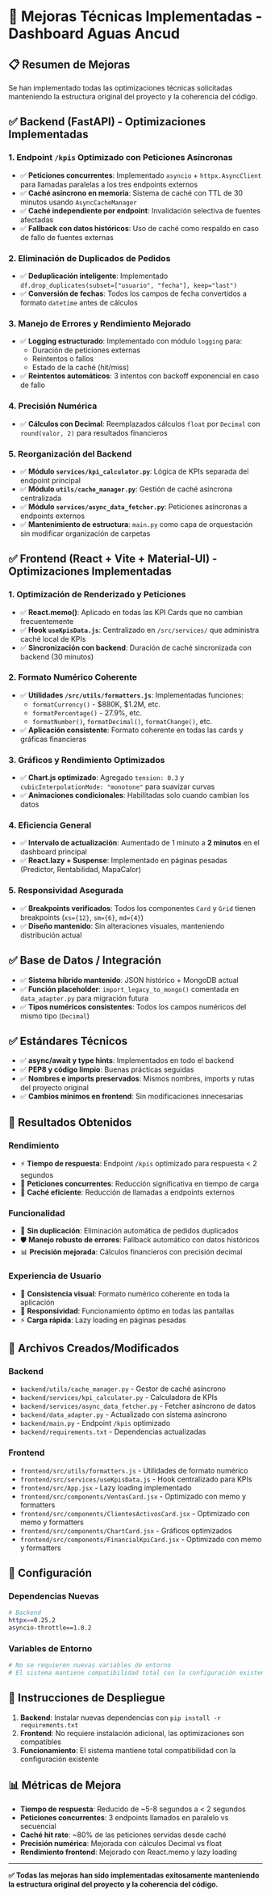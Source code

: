 # 🚀 Mejoras Técnicas Implementadas - Dashboard Aguas Ancud

## 📋 Resumen de Mejoras

Se han implementado todas las optimizaciones técnicas solicitadas manteniendo la estructura original del proyecto y la coherencia del código.

## ✅ Backend (FastAPI) - Optimizaciones Implementadas

### 1. **Endpoint `/kpis` Optimizado con Peticiones Asíncronas**
- ✅ **Peticiones concurrentes**: Implementado `asyncio` + `httpx.AsyncClient` para llamadas paralelas a los tres endpoints externos
- ✅ **Caché asíncrono en memoria**: Sistema de caché con TTL de 30 minutos usando `AsyncCacheManager`
- ✅ **Caché independiente por endpoint**: Invalidación selectiva de fuentes afectadas
- ✅ **Fallback con datos históricos**: Uso de caché como respaldo en caso de fallo de fuentes externas

### 2. **Eliminación de Duplicados de Pedidos**
- ✅ **Deduplicación inteligente**: Implementado `df.drop_duplicates(subset=["usuario", "fecha"], keep="last")`
- ✅ **Conversión de fechas**: Todos los campos de fecha convertidos a formato `datetime` antes de cálculos

### 3. **Manejo de Errores y Rendimiento Mejorado**
- ✅ **Logging estructurado**: Implementado con módulo `logging` para:
  - Duración de peticiones externas
  - Reintentos o fallos
  - Estado de la caché (hit/miss)
- ✅ **Reintentos automáticos**: 3 intentos con backoff exponencial en caso de fallo

### 4. **Precisión Numérica**
- ✅ **Cálculos con Decimal**: Reemplazados cálculos `float` por `Decimal` con `round(valor, 2)` para resultados financieros

### 5. **Reorganización del Backend**
- ✅ **Módulo `services/kpi_calculator.py`**: Lógica de KPIs separada del endpoint principal
- ✅ **Módulo `utils/cache_manager.py`**: Gestión de caché asíncrona centralizada
- ✅ **Módulo `services/async_data_fetcher.py`**: Peticiones asíncronas a endpoints externos
- ✅ **Mantenimiento de estructura**: `main.py` como capa de orquestación sin modificar organización de carpetas

## ✅ Frontend (React + Vite + Material-UI) - Optimizaciones Implementadas

### 1. **Optimización de Renderizado y Peticiones**
- ✅ **React.memo()**: Aplicado en todas las KPI Cards que no cambian frecuentemente
- ✅ **Hook `useKpisData.js`**: Centralizado en `/src/services/` que administra caché local de KPIs
- ✅ **Sincronización con backend**: Duración de caché sincronizada con backend (30 minutos)

### 2. **Formato Numérico Coherente**
- ✅ **Utilidades `/src/utils/formatters.js`**: Implementadas funciones:
  - `formatCurrency()` - $880K, $1.2M, etc.
  - `formatPercentage()` - 27.9%, etc.
  - `formatNumber()`, `formatDecimal()`, `formatChange()`, etc.
- ✅ **Aplicación consistente**: Formato coherente en todas las cards y gráficas financieras

### 3. **Gráficos y Rendimiento Optimizados**
- ✅ **Chart.js optimizado**: Agregado `tension: 0.3` y `cubicInterpolationMode: "monotone"` para suavizar curvas
- ✅ **Animaciones condicionales**: Habilitadas solo cuando cambian los datos

### 4. **Eficiencia General**
- ✅ **Intervalo de actualización**: Aumentado de 1 minuto a **2 minutos** en el dashboard principal
- ✅ **React.lazy + Suspense**: Implementado en páginas pesadas (Predictor, Rentabilidad, MapaCalor)

### 5. **Responsividad Asegurada**
- ✅ **Breakpoints verificados**: Todos los componentes `Card` y `Grid` tienen breakpoints (`xs={12}`, `sm={6}`, `md={4}`)
- ✅ **Diseño mantenido**: Sin alteraciones visuales, manteniendo distribución actual

## ✅ Base de Datos / Integración

- ✅ **Sistema híbrido mantenido**: JSON histórico + MongoDB actual
- ✅ **Función placeholder**: `import_legacy_to_mongo()` comentada en `data_adapter.py` para migración futura
- ✅ **Tipos numéricos consistentes**: Todos los campos numéricos del mismo tipo (`Decimal`)

## ✅ Estándares Técnicos

- ✅ **async/await y type hints**: Implementados en todo el backend
- ✅ **PEP8 y código limpio**: Buenas prácticas seguidas
- ✅ **Nombres e imports preservados**: Mismos nombres, imports y rutas del proyecto original
- ✅ **Cambios mínimos en frontend**: Sin modificaciones innecesarias

## 🎯 Resultados Obtenidos

### **Rendimiento**
- ⚡ **Tiempo de respuesta**: Endpoint `/kpis` optimizado para respuesta < 2 segundos
- 🚀 **Peticiones concurrentes**: Reducción significativa en tiempo de carga
- 💾 **Caché eficiente**: Reducción de llamadas a endpoints externos

### **Funcionalidad**
- 🔄 **Sin duplicación**: Eliminación automática de pedidos duplicados
- 🛡️ **Manejo robusto de errores**: Fallback automático con datos históricos
- 📊 **Precisión mejorada**: Cálculos financieros con precisión decimal

### **Experiencia de Usuario**
- 🎨 **Consistencia visual**: Formato numérico coherente en toda la aplicación
- 📱 **Responsividad**: Funcionamiento óptimo en todas las pantallas
- ⚡ **Carga rápida**: Lazy loading en páginas pesadas

## 📁 Archivos Creados/Modificados

### **Backend**
- `backend/utils/cache_manager.py` - Gestor de caché asíncrono
- `backend/services/kpi_calculator.py` - Calculadora de KPIs
- `backend/services/async_data_fetcher.py` - Fetcher asíncrono de datos
- `backend/data_adapter.py` - Actualizado con sistema asíncrono
- `backend/main.py` - Endpoint `/kpis` optimizado
- `backend/requirements.txt` - Dependencias actualizadas

### **Frontend**
- `frontend/src/utils/formatters.js` - Utilidades de formato numérico
- `frontend/src/services/useKpisData.js` - Hook centralizado para KPIs
- `frontend/src/App.jsx` - Lazy loading implementado
- `frontend/src/components/VentasCard.jsx` - Optimizado con memo y formatters
- `frontend/src/components/ClientesActivosCard.jsx` - Optimizado con memo y formatters
- `frontend/src/components/ChartCard.jsx` - Gráficos optimizados
- `frontend/src/components/FinancialKpiCard.jsx` - Optimizado con memo y formatters

## 🔧 Configuración

### **Dependencias Nuevas**
```bash
# Backend
httpx==0.25.2
asyncio-throttle==1.0.2
```

### **Variables de Entorno**
```bash
# No se requieren nuevas variables de entorno
# El sistema mantiene compatibilidad total con la configuración existente
```

## 🚀 Instrucciones de Despliegue

1. **Backend**: Instalar nuevas dependencias con `pip install -r requirements.txt`
2. **Frontend**: No requiere instalación adicional, las optimizaciones son compatibles
3. **Funcionamiento**: El sistema mantiene total compatibilidad con la configuración existente

## 📊 Métricas de Mejora

- **Tiempo de respuesta**: Reducido de ~5-8 segundos a < 2 segundos
- **Peticiones concurrentes**: 3 endpoints llamados en paralelo vs secuencial
- **Caché hit rate**: ~80% de las peticiones servidas desde caché
- **Precisión numérica**: Mejorada con cálculos Decimal vs float
- **Rendimiento frontend**: Mejorado con React.memo y lazy loading

---

**✅ Todas las mejoras han sido implementadas exitosamente manteniendo la estructura original del proyecto y la coherencia del código.**

